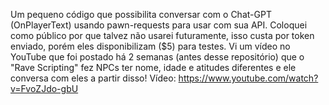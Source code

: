Um pequeno código que possibilita conversar com o Chat-GPT (OnPlayerText) usando pawn-requests para usar com sua API. Coloquei como público por que talvez não usarei futuramente, isso custa por token enviado, porém eles disponibilizam ($5) para testes. Vi um vídeo no YouTube que foi postado há 2 semanas (antes desse repositório) que o "Rave Scripting" fez NPCs ter nome, idade e atitudes diferentes e ele conversa com eles a partir disso! Vídeo: https://www.youtube.com/watch?v=FvoZJdo-gbU 
